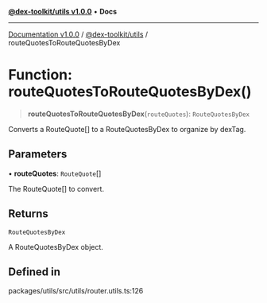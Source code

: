 [**@dex-toolkit/utils v1.0.0**](../README.md) • **Docs**

***

[Documentation v1.0.0](../../../packages.md) / [@dex-toolkit/utils](../README.md) / routeQuotesToRouteQuotesByDex

# Function: routeQuotesToRouteQuotesByDex()

> **routeQuotesToRouteQuotesByDex**(`routeQuotes`): `RouteQuotesByDex`

Converts a RouteQuote[] to a RouteQuotesByDex to organize by dexTag.

## Parameters

• **routeQuotes**: `RouteQuote`[]

The RouteQuote[] to convert.

## Returns

`RouteQuotesByDex`

A RouteQuotesByDex object.

## Defined in

packages/utils/src/utils/router.utils.ts:126
